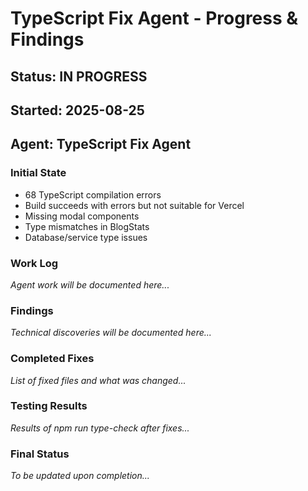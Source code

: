 # TypeScript Fix Agent - Progress & Findings

## Status: IN PROGRESS
## Started: 2025-08-25
## Agent: TypeScript Fix Agent

### Initial State
- 68 TypeScript compilation errors
- Build succeeds with errors but not suitable for Vercel
- Missing modal components
- Type mismatches in BlogStats
- Database/service type issues

### Work Log
_Agent work will be documented here..._

### Findings
_Technical discoveries will be documented here..._

### Completed Fixes
_List of fixed files and what was changed..._

### Testing Results
_Results of npm run type-check after fixes..._

### Final Status
_To be updated upon completion..._